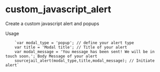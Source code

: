 # custom_javascript_alert
Create a custom javascript alert and popups

Usage
		
		`var modal_type = 'popup'; // define your alert type
		var title = 'Modal title'; // Title of your alert
		var modal_message = 'You message has been sent! We will be in touch soon.'; Body Message of your alert
		sourcejail_alert(modal_type,title,modal_message); // Initiate alert`
